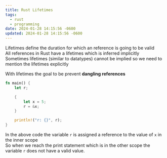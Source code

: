 ```yaml
---
title: Rust Lifetimes
tags:
  - rust
  - programming
date: 2024-01-28 14:15:56 -0600
updated: 2024-01-28 14:15:56 -0600
---
```


Lifetimes define the duration for which an reference is going to be valid  
All references in Rust have a lifetimes which is inferred implicitly  
Sometimes lifetimes (similar to datatypes) cannot be implied so we need to mention the lifetimes explicitly  

With lifetimes the goal to be prevent **dangling references**

```rust
fn main() {
    let r;

    {
        let x = 5;
        r = &x;
    }

    println!("r: {}", r);
}
```

In the above code the variable `r` is assigned a reference to the value of `x` in the inner scope  
So when we reach the print statement which is in the other scope the variable `r` does not have a valid value.
